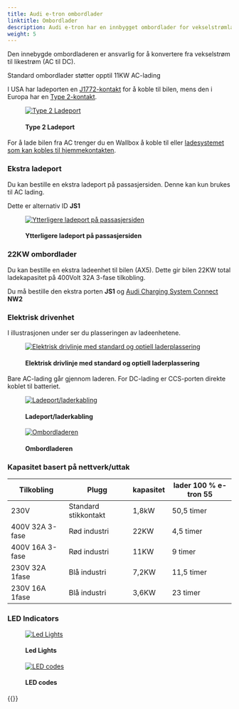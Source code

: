 ```yaml
---
title: Audi e-tron ombordlader
linktitle: Ombordlader
description: Audi e-tron har en innbygget ombordlader for vekselstrømlading.
weight: 5
---
```

<!-- markdownlint-disable MD033 -->

Den innebygde ombordladeren er ansvarlig for å konvertere fra vekselstrøm til likestrøm (AC til DC).

Standard ombordlader støtter opptil 11KW AC-lading

I USA har ladeporten en [J1772-kontakt](https://en.wikipedia.org/wiki/SAE_J1772) for å koble til bilen, mens den i Europa har en [Type 2-kontakt](https://wikipedia.org/wiki/Type_2_connector).

<figure>
    <a href="https://media.electrichasgoneaudi.net/multimedia/models/e-tron/technology/onboardcharger/chargeport_left.jpg">
        <img src="https://media.electrichasgoneaudi.net/multimedia/models/e-tron/technology/onboardcharger/chargeport_lefts.jpg"
        class="img-fluid" alt="Type 2 Ladeport" title="Type 2 Ladeport">
    </a>
    <figcaption><h4>Type 2 Ladeport</h4></figcaption>
</figure>

For å lade bilen fra AC trenger du en Wallbox å koble til eller [ladesystemet som kan kobles til hjemmekontakten](../chargesystem).

### Ekstra ladeport

Du kan bestille en ekstra ladeport på passasjersiden. Denne kan kun brukes til AC lading.

Dette er alternativ ID **JS1**


<figure>
    <a href="https://media.electrichasgoneaudi.net/multimedia/models/e-tron/technology/onboardcharger/chargeport_right.jpg">
        <img src="https://media.electrichasgoneaudi.net/multimedia/models/e-tron/technology/onboardcharger/chargeport_rights.jpg"
        class="img-fluid" alt="Ytterligere ladeport på passasjersiden" title="Ytterligere ladeport på passasjersiden">
    </a>
    <figcaption><h4>Ytterligere ladeport på passasjersiden</h4></figcaption>
</figure>

### 22KW ombordlader

Du kan bestille en ekstra ladeenhet til bilen (AX5). Dette gir bilen 22KW total ladekapasitet på 400Volt 32A 3-fase tilkobling.

Du må bestille den ekstra porten **JS1** og [Audi Charging System Connect](../../technology/chargingsystem/#e-tron-charging-system-connect) **NW2**

### Elektrisk drivenhet

I illustrasjonen under ser du plasseringen av ladeenhetene.

<figure>
    <a href="https://media.electrichasgoneaudi.net/multimedia/models/e-tron/technology/onboardcharger/electricdrivetrain.jpg">
        <img src="https://media.electrichasgoneaudi.net/multimedia/models/e-tron/technology/onboardcharger/electricdrivetrains.jpg"
        class="img-fluid" alt="Elektrisk drivlinje med standard og optiell laderplassering" title="Elektrisk drivlinje med standard og optiell laderplassering">
    </a>
    <figcaption><h4>Elektrisk drivlinje med standard og optiell laderplassering</h4></figcaption>
</figure>

Bare AC-lading går gjennom laderen. For DC-lading er CCS-porten direkte koblet til batteriet.

<figure>
    <a href="https://media.electrichasgoneaudi.net/multimedia/models/e-tron/technology/onboardcharger/wiringdiagram.jpg">
        <img src="https://media.electrichasgoneaudi.net/multimedia/models/e-tron/technology/onboardcharger/wiringdiagrams.jpg"
        class="img-fluid" alt="Ladeport/laderkabling" title="Ladeport/laderkabling">
    </a>
    <figcaption><h4>Ladeport/laderkabling</h4></figcaption>
</figure>


<figure>
    <a href="https://media.electrichasgoneaudi.net/multimedia/models/e-tron/technology/onboardcharger/charger.jpg">
        <img src="https://media.electrichasgoneaudi.net/multimedia/models/e-tron/technology/onboardcharger/chargers.jpg"
        class="img-fluid" alt="Ombordladeren" title="Ombordladeren">
    </a>
    <figcaption><h4>Ombordladeren</h4></figcaption>
</figure>

### Kapasitet basert på nettverk/uttak

| Tilkobling | Plugg | kapasitet | lader 100 % e-tron 55 |
| ------| ------| ---- |------- |
| 230V | Standard stikkontakt | 1,8kW | 50,5 timer |
| 400V 32A 3-fase | Rød industri | 22KW | 4,5 timer |
| 400V 16A 3-fase | Rød industri | 11KW | 9 timer |
| 230V 32A 1fase | Blå industri | 7,2KW | 11,5 timer |
| 230V 16A 1fase | Blå industri | 3,6KW | 23 timer |

### LED Indicators

<figure>
    <a href="https://media.electrichasgoneaudi.net/multimedia/models/e-tron/technology/onboardcharger/ledlights.jpg">
        <img src="https://media.electrichasgoneaudi.net/multimedia/models/e-tron/technology/onboardcharger/ledlightss.jpg"
        class="img-fluid" alt="Led Lights" title="Led Lights">
    </a>
    <figcaption><h4>Led Lights</h4></figcaption>
</figure>

<figure>
    <a href="https://media.electrichasgoneaudi.net/multimedia/models/e-tron/technology/onboardcharger/ledoverview.jpg">
        <img src="https://media.electrichasgoneaudi.net/multimedia/models/e-tron/technology/onboardcharger/ledoverviews.jpg"
        class="img-fluid" alt="LED codes" title="LED codes">
    </a>
    <figcaption><h4>LED codes</h4></figcaption>
</figure>


{{<children description="true" />}}
